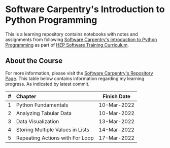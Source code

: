 # Software Carpentry's Introduction to Python Programming

This is a learning repository contains notebooks with notes and assignments from following [Software Carpentry's Introduction to Python Programming][swc-python] as part of [HEP Software Training Curriculum][hep-software-curricula].

## About the Course

For more information, please visit the [Software Carpentry's Repository Page][swc-python]. This table below contains information regarding my learning progress. As indicated by latest commit.

| # |  Chapter | Finish Date |
|--:|:---------|-------------|
| 1 | Python Fundamentals | 10-Mar-2022 |
| 2 | Analyzing Tabular Data | 10-Mar-2022 |
| 3 | Data Visualization | 13-Mar-2022 |
| 4 | Storing Multiple Values in Lists | 14-Mar-2022 |
| 5 | Repeating Actions with For Loop | 17-Mar-2022 |


[swc-python]: https://swcarpentry.github.io/python-novice-inflammation/
[hep-software-curricula]: https://hepsoftwarefoundation.org/training/curriculum.html



